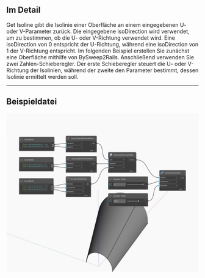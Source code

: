 ## Im Detail
Get Isoline gibt die Isolinie einer Oberfläche an einem eingegebenen U- oder V-Parameter zurück. Die eingegebene isoDirection wird verwendet, um zu bestimmen, ob die U- oder V-Richtung verwendet wird. Eine isoDirection von 0 entspricht der U-Richtung, während eine isoDirection von 1 der V-Richtung entspricht. Im folgenden Beispiel erstellen Sie zunächst eine Oberfläche mithilfe von BySweep2Rails. Anschließend verwenden Sie zwei Zahlen-Schieberegler. Der erste Schieberegler steuert die U- oder V-Richtung der Isolinien, während der zweite den Parameter bestimmt, dessen Isolinie ermittelt werden soll.
___
## Beispieldatei

![GetIsoline](./Autodesk.DesignScript.Geometry.Surface.GetIsoline_img.jpg)

